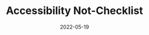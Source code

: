 ---
date: 2022-05-19
draft: true
permalink: false
publisher: intopia
tags:
  - websites
  - accessibility
  - checklists
target_url: https://not-checklist.intopia.digital/
title: Accessibility Not-Checklist
---